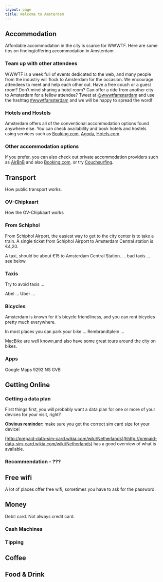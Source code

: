 ```yaml
---
layout: page
title: Welcome to Amsterdam
---
```


## Accommodation

Affordable accommodation in the city is scarce for WWWTF.
Here are some tips on finding/offering accommodation in Amsterdam.

### Team up with other attendees

WWWTF is a week full of events dedicated to the web, and many people from the industry will flock to Amsterdam for the occasion. We encourage attendees to meet and help each other out. Have a free couch or a guest room? Don’t mind sharing a hotel room? Can offer a ride from another city to Amsterdam for a fellow attendee? Tweet at <a href="https://twitter.com/wwwtfamsterdam">@wwwtfamsterdam</a> and use the hashtag <a href="https://twitter.com/hashtag/wwwtfamsterdam">#wwwtfamsterdam</a> and we will be happy to spread the word!

### Hotels and Hostels

Amsterdam offers all of the conventional accommodation options found anywhere else. You can check availability and book hotels and hostels using services such as <a href="https://www.booking.com/">Booking.com</a>,
<a href="http://www.agoda.com/">Agoda</a>, <a href="https://www.hotels.com/">Hotels.com</a>.

### Other accommodation options

If you prefer, you can also check out private accommodation providers such as <a href="https://www.airbnb.com/s/Amsterdam--The-Netherlands">AirBnB</a> and also <a href="https://www.booking.com/booking-home/index.en-gb.html">Booking.com</a>, or try <a href="https://www.couchsurfing.com/places/Europe/Netherlands/Amsterdam">Couchsurfing</a>.


## Transport

How public transport works.

### OV-Chipkaart

How the OV-Chipkaart works

### From Schiphol
From Schiphol Airport, the easiest way to get to the city center is to take a train. A single ticket from Schiphol Airport to Amsterdam Central station is €4,20.

A taxi, should be about €15 to Amsterdam Central Station. … bad taxis … see below

### Taxis

Try to avoid taxis …

Abel …
Uber …

### Bicycles

Amsterdam is known for it's bicycle friendliness, and you can rent bicycles pretty much everywhere.

In most places you can park your bike … Rembrandtplein …

[MacBike](http://www.macbike.nl/bike-rental/) are well known,and also have some great tours around the city on bikes.

### Apps

Google Maps 
9292
NS
GVB

## Getting Online

### Getting a data plan

First things first, you will probably want a data plan for one or more of your devices for your visit, right?

**Obvious reminder**: make sure you get the correct sim card size for your device!

[http://prepaid-data-sim-card.wikia.com/wiki/Netherlands](hhttp://prepaid-data-sim-card.wikia.com/wiki/Netherlands) has a good overview of what is available.

### Recommendation - ???


## Free wifi

A lot of places offer free wifi, sometimes you have to ask for the password.


## Money

Debit card. Not always credit card.

### Cash Machines


### Tipping


## Coffee



## Food & Drink


